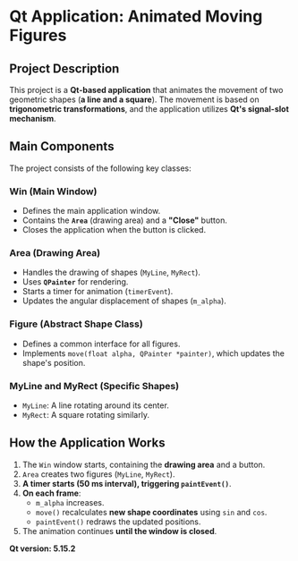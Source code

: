 # Qt Application: Animated Moving Figures

## Project Description
This project is a **Qt-based application** that animates the movement of two geometric shapes (**a line and a square**). The movement is based on **trigonometric transformations**, and the application utilizes **Qt's signal-slot mechanism**.

## Main Components
The project consists of the following key classes:

### **Win (Main Window)**
- Defines the main application window.
- Contains the **`Area`** (drawing area) and a **"Close"** button.
- Closes the application when the button is clicked.

### **Area (Drawing Area)**
- Handles the drawing of shapes (`MyLine`, `MyRect`).
- Uses **`QPainter`** for rendering.
- Starts a timer for animation (`timerEvent`).
- Updates the angular displacement of shapes (`m_alpha`).

### **Figure (Abstract Shape Class)**
- Defines a common interface for all figures.
- Implements `move(float alpha, QPainter *painter)`, which updates the shape's position.

### **MyLine and MyRect (Specific Shapes)**
- `MyLine`: A line rotating around its center.
- `MyRect`: A square rotating similarly.

## How the Application Works
1. The `Win` window starts, containing the **drawing area** and a button.
2. `Area` creates two figures (`MyLine`, `MyRect`).
3. **A timer starts (50 ms interval), triggering `paintEvent()`**.
4. **On each frame**:
   - `m_alpha` increases.
   - `move()` recalculates **new shape coordinates** using `sin` and `cos`.
   - `paintEvent()` redraws the updated positions.
5. The animation continues **until the window is closed**.

**Qt version: 5.15.2**  

